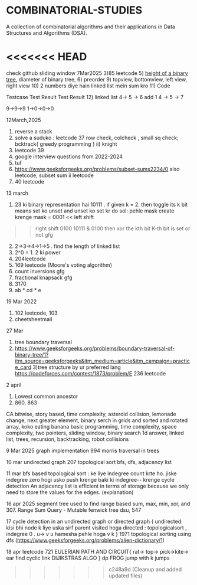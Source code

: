 # COMBINATORIAL-STUDIES
A collection of combinatorial algorithms and their applications in Data Structures and Algorithms (DSA).

<<<<<<< HEAD
=======
check github
sliding window
7Mar2025
3)85 leetcode
5) [height of a binary tree](https://www.hackerrank.com/challenges/tree-height-of-a-binary-tree/problem), 
diameter of binary tree,
6)  preorder
9) topview, bottomview, left view, right view
10) 2 numbers diye hain linked list mein sum kro
11) 
Code


Testcase
Test Result
Test Result 
12) linked list 4-> 5 -> 6 add 1
4 -> 5 -> 7

9->9->9 1->0->0->0

12March,2025
1) reverse a stack 
3) solve a suduko : leetcode 37
    row check, colcheck , small sq check;
    bcktrack{
    greedy programming
    }
    ii) knight
4) leetcode 39
5) google interview questions from 2022-2024
6) tuf
7) https://www.geeksforgeeks.org/problems/subset-sums2234/0 also leetcode, subset sum ii leetcode
8) 40 leetcode

13 march
1) 23 ki binary representation hai 10111 . if given k = 2. then toggle its k bit means set ko unset and unset ko set kr do
sol: pehle mask create krenge 
mask = 0001
<< left shift
>> right shift
0100
10111 & 0100
then xor the kth bit
K-th bit is set or not gfg
2) 2->3->4->1->5 . find the length of linked list
3) 2^0 = 1. 2 ki power
4) 204leetcode
5) 169 leetcode (Moore's voting algorithm)
6) count inversions gfg
7) fractional knapsack gfg
8) 3170
9) ab * cd * e

19 Mar 2022
1) 102 leetcode, 103
2) cheetsheetmail

27 Mar 
1) tree boundary traversal
2) https://www.geeksforgeeks.org/problems/boundary-traversal-of-binary-tree/1?itm_source=geeksforgeeks&itm_medium=article&itm_campaign=practice_card
3)tree structure by ur preferred lang
https://codeforces.com/contest/1873/problem/E
236 leetcode

2 april 
1) Lowest common ancestor
2) 860, 863

CA
bitwise, story based, time complexity, asteroid collision, lemonade change, next greater element, binary serch in grids and sorted and rotated array, koko eating banana
basic programming, time complexity, space complexity, two pointers, sliding window, binary search 1d answer, linked list, trees, recursion, backtracking, robot collisions

9 Mar 2025
graph implementation
994
morris traversal in trees 

10 mar
undirected graph
207 topological sort
bfs, dfs, adjacency list 

11 mar
bfs based topological sort : ke liye indegree count krte ho. jiske indegree zero hogi usko push krenge baki ki indegree-- krenge 
cycle detection
An adjacency list is efficient in terms of storage because we only need to store the values for the edges. (explanation)

16 apr 2025
segment tree used to find range based sum, max, min, xor, and
307. Range Sum Query - Mutable
fenwick tree
dsu, 547

17 cycle detection in an undirected graph or directed graph
{
    undirected: kisi bhi node k liye uska sirf parent visited hoga
    directed : topologicalsort , indegree 0 . u-> v u hamesha pehle hoga v k
}
1971
topological sorting using dfs
(https://www.geeksforgeeks.org/problems/alien-dictionary/1)

18 apr 
leetcode 721
EULERIAN PATH AND CIRCUIT{
    rat-> top-> pick->kite-> ear
    find cyclic link
    DIJIKSTRAS ALGO
}
dp
FROG jump with k jumps
>>>>>>> c248a9d (Cleanup and added updated files)
